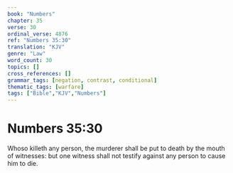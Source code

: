 ```yaml
---
book: "Numbers"
chapter: 35
verse: 30
ordinal_verse: 4876
ref: "Numbers 35:30"
translation: "KJV"
genre: "Law"
word_count: 30
topics: []
cross_references: []
grammar_tags: [negation, contrast, conditional]
thematic_tags: [warfare]
tags: ["Bible","KJV","Numbers"]
---
```


# Numbers 35:30

Whoso killeth any person, the murderer shall be put to death by the mouth of witnesses: but one witness shall not testify against any person to cause him to die.
